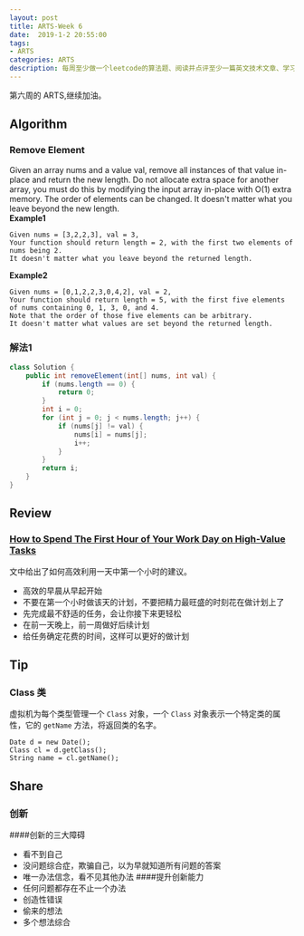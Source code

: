 ```yaml
---
layout: post
title: ARTS-Week 6
date:  2019-1-2 20:55:00
tags:
- ARTS
categories: ARTS
description: 每周至少做一个leetcode的算法题、阅读并点评至少一篇英文技术文章、学习至少一个技术技巧、分享一篇有观点和思考的文章。（也就是Algorithm、Review、Tip、Share简称ARTS），至少坚持一年。
---  
```

第六周的 ARTS,继续加油。  
## Algorithm
### Remove Element
Given an array nums and a value val, remove all instances of that value in-place and return the new length.
Do not allocate extra space for another array, you must do this by modifying the input array in-place with O(1) extra memory.
The order of elements can be changed. It doesn't matter what you leave beyond the new length.  
**Example1**  
```
Given nums = [3,2,2,3], val = 3,
Your function should return length = 2, with the first two elements of nums being 2.
It doesn't matter what you leave beyond the returned length.
```     
**Example2**  
```
Given nums = [0,1,2,2,3,0,4,2], val = 2,
Your function should return length = 5, with the first five elements of nums containing 0, 1, 3, 0, and 4.
Note that the order of those five elements can be arbitrary.
It doesn't matter what values are set beyond the returned length.
```  
### 解法1

```java
class Solution {
    public int removeElement(int[] nums, int val) {
        if (nums.length == 0) {
            return 0;
        }
        int i = 0;
        for (int j = 0; j < nums.length; j++) {
            if (nums[j] != val) {
                nums[i] = nums[j];
                i++;
            }
        }
        return i;
    }
}
```

## Review
### [How to Spend The First Hour of Your Work Day on High-Value Tasks](https://medium.com/swlh/how-to-spend-the-first-hour-of-your-work-day-on-high-value-work-575dc56d2ee4 "How to Spend The First Hour of Your Work Day on High-Value Tasks")
文中给出了如何高效利用一天中第一个小时的建议。
- 高效的早晨从早起开始
- 不要在第一个小时做该天的计划，不要把精力最旺盛的时刻花在做计划上了
- 先完成最不舒适的任务，会让你接下来更轻松
- 在前一天晚上，前一周做好后续计划
- 给任务确定花费的时间，这样可以更好的做计划

## Tip
### Class 类
虚拟机为每个类型管理一个 `Class` 对象，一个 `Class` 对象表示一个特定类的属性，它的 `getName` 方法，将返回类的名字。
```
Date d = new Date();
Class cl = d.getClass();
String name = cl.getName();
```

## Share
### 创新   
####创新的三大障碍
- 看不到自己
- 没问题综合症，欺骗自己，以为早就知道所有问题的答案
- 唯一办法信念，看不见其他办法
####提升创新能力
- 任何问题都存在不止一个办法
- 创造性错误
- 偷来的想法
- 多个想法综合

